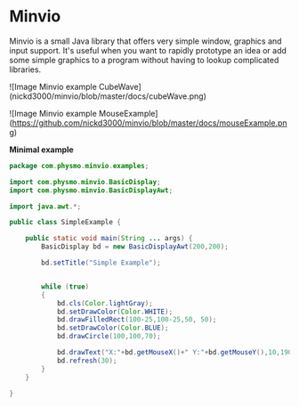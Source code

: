 # Minvio
Minvio is a small Java library that offers very simple window, graphics and input support.  It's useful when you want to rapidly prototype an idea or add some simple graphics to a program without having to lookup complicated libraries.

![Image Minvio example CubeWave]
(nickd3000/minvio/blob/master/docs/cubeWave.png)

![Image Minvio example MouseExample]
(https://github.com/nickd3000/minvio/blob/master/docs/mouseExample.png)

**Minimal example**

```java
package com.physmo.minvio.examples;

import com.physmo.minvio.BasicDisplay;
import com.physmo.minvio.BasicDisplayAwt;

import java.awt.*;

public class SimpleExample {

    public static void main(String ... args) {
        BasicDisplay bd = new BasicDisplayAwt(200,200);

        bd.setTitle("Simple Example");


        while (true)
        {
            bd.cls(Color.lightGray);
            bd.setDrawColor(Color.WHITE);
            bd.drawFilledRect(100-25,100-25,50, 50);
            bd.setDrawColor(Color.BLUE);
            bd.drawCircle(100,100,70);

            bd.drawText("X:"+bd.getMouseX()+" Y:"+bd.getMouseY(),10,190);
            bd.refresh(30);
        }
    }

}
```
